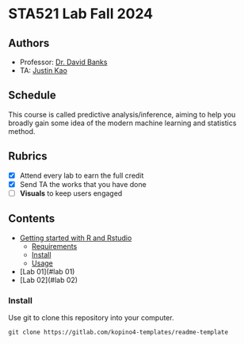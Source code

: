 # STA521 Lab Fall 2024

## Authors
- Professor: [Dr. David Banks](https://www2.stat.duke.edu/~banks/)
- TA: [Justin Kao](justinkao.44@duke.edu)


## Schedule

This course is called predictive analysis/inference, aiming to help you broadly gain some idea of the modern machine learning and statistics method. 

## Rubrics

*   [x] Attend every lab to earn the full credit
*   [x] Send TA the works that you have done
*   [ ] **Visuals** to keep users engaged

## Contents

*   [Getting started with R and Rstudio](#getting-started)
    *   [Requirements](#requirements)
    *   [Install](#install)
    *   [Usage](#usage)
*   [Lab 01](#lab 01)
*   [Lab 02](#lab 02)


### Install

Use git to clone this repository into your computer.

```
git clone https://gitlab.com/kopino4-templates/readme-template
```




